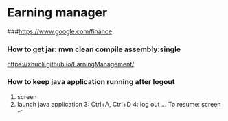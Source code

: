 # Earning manager


###https://www.google.com/finance

### How to get jar: mvn clean compile assembly:single


https://zhuoli.github.io/EarningManagement/

### How to keep java application running after logout
 1. screen
 2. launch java application
 3: Ctrl+A, Ctrl+D
 4: log out
 ...
 To resume: screen -r

